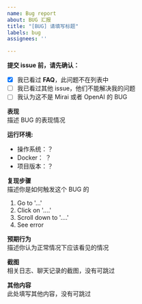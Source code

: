 ```yaml
---
name: Bug report
about: BUG 汇报
title: "[BUG] 请填写标题"
labels: bug
assignees: ''

---
```


**提交 issue 前，请先确认：**
- [x] 我已看过 **FAQ**，此问题不在列表中
- [ ] 我已看过其他 issue，他们不能解决我的问题 
- [ ] 我认为这不是 Mirai 或者 OpenAI 的 BUG

**表现**  
描述 BUG 的表现情况

**运行环境:**  
- 操作系统：？
- Docker： ？
- 项目版本：？

**复现步骤**  
描述你是如何触发这个 BUG 的
1. Go to '...'
2. Click on '....'
3. Scroll down to '....'
4. See error

**预期行为**  
描述你认为正常情况下应该看见的情况

**截图**  
相关日志、聊天记录的截图，没有可跳过

**其他内容**  
此处填写其他内容，没有可跳过
